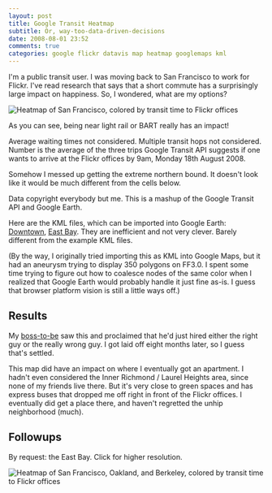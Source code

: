```yaml
---
layout: post
title: Google Transit Heatmap
subtitle: Or, way-too-data-driven-decisions
date: 2008-08-01 23:52
comments: true
categories: google flickr datavis map heatmap googlemaps kml
---
```

I'm a public transit user. I was moving back to San Francisco to work
for Flickr. I've read research that says that a short commute has a
surprisingly large impact on happiness. So, I wondered, what are my
options?

![Heatmap of San Francisco, colored by transit time to Flickr offices](/images/downtown-transit.png)

As you can see, being near light rail or BART really has an impact!

Average waiting times not considered. Multiple transit hops not
considered. Number is the average of the three trips Google Transit API
suggests if one wants to arrive at the Flickr offices by 9am, Monday
18th August 2008.

Somehow I messed up getting the extreme northern bound. It doesn't look
like it would be much different from the cells below.

Data copyright everybody but me. This is a mashup of the Google Transit
API and Google Earth.


Here are the KML files, which can be imported into Google Earth: [Downtown](/images/downtownTransit.kml), [East Bay](/images/eastbayTransit.kml). They are inefficient and not very clever. Barely different from the example KML files.

(By the way, I originally tried importing this as KML into Google Maps, but it had an aneurysm trying to display 350 polygons on FF3.0. I spent some time trying to figure out how to coalesce nodes of the same color when I realized that Google Earth would probably handle it just fine as-is. I guess that browser platform vision is still a little ways off.)

## Results

My [boss-to-be](http://www.flickr.com/photos/george/382926276/) saw this and proclaimed that he'd just hired either the right guy or the really wrong guy. I got laid off eight months later, so I guess that's settled.

This map did have an impact on where I eventually got an apartment. I hadn't even considered the Inner Richmond / Laurel Heights area, since none of my friends live there. But it's very close to green spaces and has express buses that dropped me off right in front of the Flickr offices. I eventually did get a place there, and haven't regretted the unhip neighborhood (much).

## Followups

By request: the East Bay. Click for higher resolution.

![Heatmap of San Francisco, Oakland, and Berkeley, colored by transit time to Flickr offices](/images/downtown-transit-eastbay.png)

